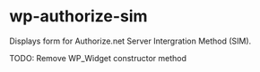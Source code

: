 # wp-authorize-sim
Displays form for Authorize.net Server Intergration Method (SIM).

TODO:
Remove WP_Widget constructor method
